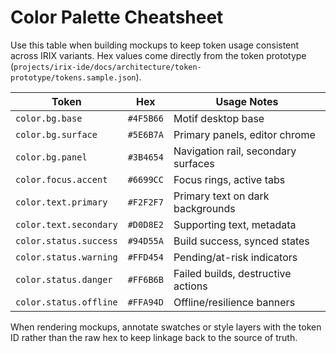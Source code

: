 # Color Palette Cheatsheet

Use this table when building mockups to keep token usage consistent across IRIX variants. Hex values come directly from the token prototype (`projects/irix-ide/docs/architecture/token-prototype/tokens.sample.json`).

| Token | Hex | Usage Notes |
|-------|-----|-------------|
| `color.bg.base` | `#4F5B66` | Motif desktop base |
| `color.bg.surface` | `#5E6B7A` | Primary panels, editor chrome |
| `color.bg.panel` | `#3B4654` | Navigation rail, secondary surfaces |
| `color.focus.accent` | `#6699CC` | Focus rings, active tabs |
| `color.text.primary` | `#F2F2F7` | Primary text on dark backgrounds |
| `color.text.secondary` | `#D0D8E2` | Supporting text, metadata |
| `color.status.success` | `#94D55A` | Build success, synced states |
| `color.status.warning` | `#FFD454` | Pending/at-risk indicators |
| `color.status.danger` | `#FF6B6B` | Failed builds, destructive actions |
| `color.status.offline` | `#FFA94D` | Offline/resilience banners |

When rendering mockups, annotate swatches or style layers with the token ID rather than the raw hex to keep linkage back to the source of truth.
